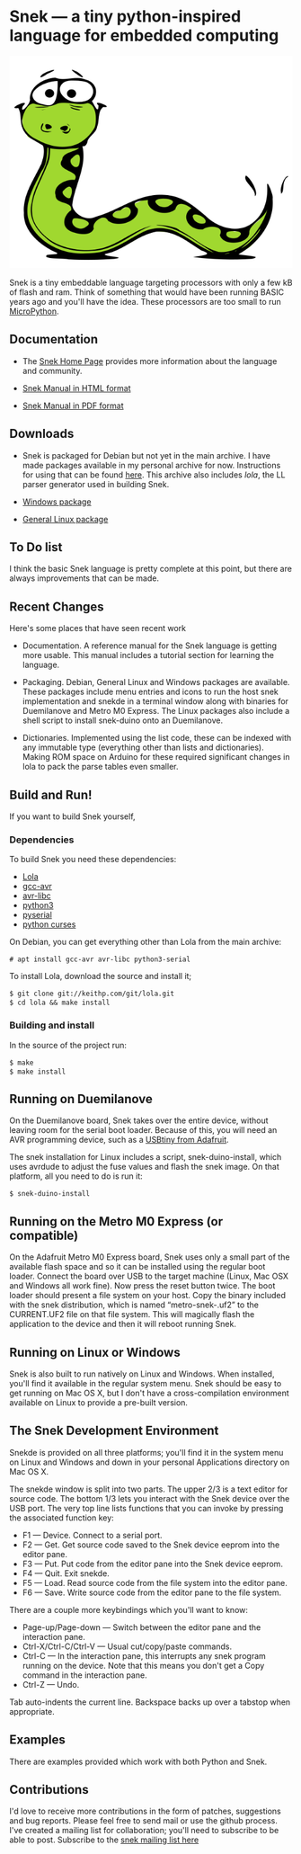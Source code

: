 # Snek — a tiny python-inspired language for embedded computing

![Snek picture](snek.svg)

Snek is a tiny embeddable language targeting processors with only a
few kB of flash and ram. Think of something that would have been
running BASIC years ago and you'll have the idea. These processors are
too small to run [MicroPython](https://micropython.org/).

## Documentation

 * The [Snek Home Page](https://keithp.com/snek) provides more information
   about the language and community.

 * [Snek Manual in HTML format](https://keithp.com/snek/snek.html)

 * [Snek Manual in PDF format](https://keithp.com/snek/snek.pdf)

## Downloads

 * Snek is packaged for Debian but not yet in the main archive. I have
   made packages available in my personal archive for
   now. Instructions for using that can be found
   [here](http://keithp.com/archive/README).  This archive also
   includes _lola_, the LL parser generator used in building Snek.

 * [Windows package](http://keithp.com/snek/dist)

 * [General Linux package](http://keithp.com/snek/dist)

## To Do list

I think the basic Snek language is pretty complete at this point, but
there are always improvements that can be made.

## Recent Changes

Here's some places that have seen recent work

 * Documentation. A reference manual for the Snek language is getting
   more usable. This manual includes a tutorial section for learning
   the language.

 * Packaging. Debian, General Linux and Windows packages are
   available. These packages include menu entries and icons to run the
   host snek implementation and snekde in a terminal window along with
   binaries for Duemilanove and Metro M0 Express. The Linux
   packages also include a shell script to install snek-duino onto an
   Duemilanove.

 * Dictionaries. Implemented using the list code, these can be indexed
   with any immutable type (everything other than lists and
   dictionaries). Making ROM space on Arduino for these required
   significant changes in lola to pack the parse tables even smaller.

## Build and Run!

If you want to build Snek yourself, 

### Dependencies
To build Snek you need these dependencies:

  * [Lola](https://keithp.com/cgit/lola.git/)
  * [gcc-avr](https://ccrma.stanford.edu/~juanig/articles/wiriavrlib/AVR_GCC.html)
  * [avr-libc](https://www.nongnu.org/avr-libc/)
  * [python3](https://www.python.org/)
  * [pyserial](https://github.com/pyserial/)
  * [python curses](https://docs.python.org/3/library/curses.html)

On Debian, you can get everything other than Lola from the main archive:

	# apt install gcc-avr avr-libc python3-serial

To install Lola, download the source and install it;

	$ git clone git://keithp.com/git/lola.git
	$ cd lola && make install

### Building and install

In the source of the project run:

	$ make
	$ make install

## Running on Duemilanove

On the Duemilanove board, Snek takes over the entire device, without
leaving room for the serial boot loader. Because of this, you will
need an AVR programming device, such as a [USBtiny from
Adafruit](https://www.adafruit.com/product/46).

The snek installation for Linux includes a script, snek-duino-install,
which uses avrdude to adjust the fuse values and flash the snek
image. On that platform, all you need to do is run it:

	$ snek-duino-install

## Running on the Metro M0 Express (or compatible)

On the Adafruit Metro M0 Express board, Snek uses only a small part of
the available flash space and so it can be installed using the regular
boot loader. Connect the board over USB to the target machine (Linux,
Mac OSX and Windows all work fine). Now press the reset button
twice. The boot loader should present a file system on your host. Copy
the binary included with the snek distribution, which is named
“metro-snek-<version>.uf2” to the CURRENT.UF2 file on that file
system. This will magically flash the application to the device and
then it will reboot running Snek.

## Running on Linux or Windows

Snek is also built to run natively on Linux and Windows. When
installed, you'll find it available in the regular system menu. Snek
should be easy to get running on Mac OS X, but I don't have a
cross-compilation environment available on Linux to provide a
pre-built version.

## The Snek Development Environment

Snekde is provided on all three platforms; you'll find it in the
system menu on Linux and Windows and down in your personal
Applications directory on Mac OS X.

The snekde window is split into two parts. The upper 2/3 is a text
editor for source code. The bottom 1/3 lets you interact with the
Snek device over the USB port. The very top line lists functions that
you can invoke by pressing the associated function key:

 * F1 — Device. Connect to a serial port.
 * F2 — Get. Get source code saved to the Snek device eeprom into the editor pane.
 * F3 — Put. Put code from the editor pane into the Snek device eeprom.
 * F4 — Quit. Exit snekde.
 * F5 — Load. Read source code from the file system into the editor pane.
 * F6 — Save. Write source code from the editor pane to the file system.

There are a couple more keybindings which you'll want to know:

 * Page-up/Page-down — Switch between the editor pane and the interaction pane.
 * Ctrl-X/Ctrl-C/Ctrl-V — Usual cut/copy/paste commands.
 * Ctrl-C — In the interaction pane, this interrupts any snek program running on the device. Note that
   this means you don't get a Copy command in the interaction pane.
 * Ctrl-Z — Undo.

Tab auto-indents the current line. Backspace backs up over a tabstop
when appropriate.

## Examples

There are examples provided which work with both Python and Snek.

## Contributions

I'd love to receive more contributions in the form of patches,
suggestions and bug reports. Please feel free to send mail or use the
github process. I've created a mailing list for collaboration; 
you'll need to subscribe to be able to post. Subscribe to the [snek
mailing list here](https://keithp.com/mailman/listinfo/snek)
